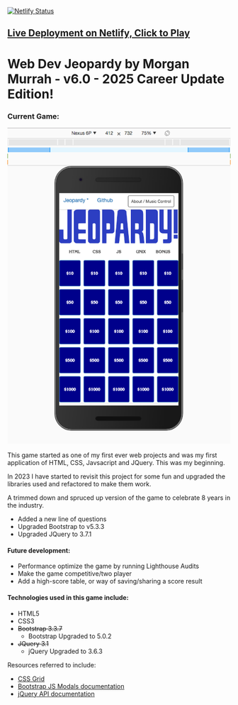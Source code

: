 

[![Netlify Status](https://api.netlify.com/api/v1/badges/d2988db9-2b31-44b8-8174-2558da78c846/deploy-status)](https://app.netlify.com/sites/webdev-jeopardy/deploys)

## [Live Deployment on Netlify, Click to Play](https://webdev-jeopardy.netlify.app/)

# Web Dev Jeopardy by Morgan Murrah - v6.0 - 2025 Career Update Edition!

### Current Game:

![](readme-assets/mobilescreenshot-jeopardy.png)


This game started as one of my first ever web projects and was my first application of HTML, CSS, Javsacript and JQuery. This was my beginning. 

In 2023 I have started to revisit this project for some fun and upgraded the libraries used and refactored to make them work.

A trimmed down and spruced up version of the game to celebrate 8 years in the industry.

* Added a new line of questions
* Upgraded Bootstrap to v5.3.3
* Upgraded JQuery to 3.7.1


#### Future development:

* Performance optimize the game by running Lighthouse Audits
* Make the game competitive/two player
* Add a high-score table, or way of saving/sharing a score result

#### Technologies used in this game include:

 * HTML5
 * CSS3
 * ~~Bootstrap 3.3.7~~
    * Bootstrap Upgraded to 5.0.2
 * ~~JQuery 3.1~~
    * jQuery Upgraded to 3.6.3

Resources referred to include:

* [CSS Grid](https://developer.mozilla.org/en-US/docs/Web/CSS/CSS_Grid_Layout)
* [Bootstrap JS Modals documentation](https://getbootstrap.com/javascript/#modals)
* [jQuery API documentation](https://api.jquery.com/)







